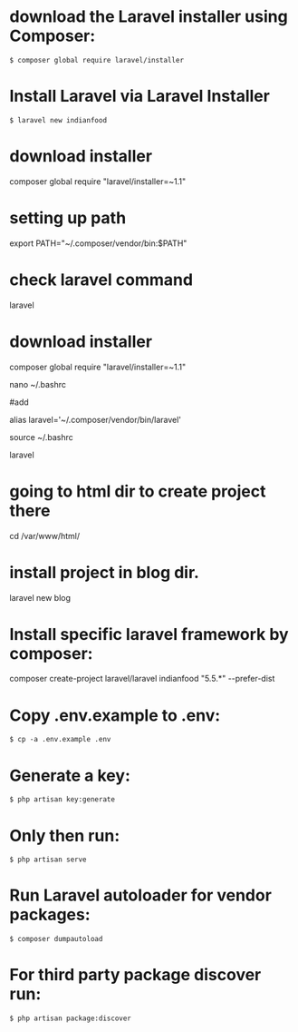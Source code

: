 
# download the Laravel installer using Composer:
    $ composer global require laravel/installer
# Install Laravel via Laravel Installer
    $ laravel new indianfood

# download installer
composer global require "laravel/installer=~1.1"

# setting up path
export PATH="~/.composer/vendor/bin:$PATH" 

# check laravel command
laravel 

# download installer
composer global require "laravel/installer=~1.1"

nano ~/.bashrc

#add

alias laravel='~/.composer/vendor/bin/laravel'

source ~/.bashrc

laravel

# going to html dir to create project there
cd /var/www/html/
# install project in blog dir.
laravel new blog

# Install specific laravel framework by composer:
composer create-project laravel/laravel indianfood  "5.5.*" --prefer-dist

# Copy .env.example to .env:

    $ cp -a .env.example .env

# Generate a key:

    $ php artisan key:generate

# Only then run:

    $ php artisan serve
# Run Laravel autoloader for vendor packages:
    $ composer dumpautoload
# For third party package discover run:
    $ php artisan package:discover

